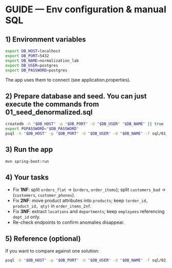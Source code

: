 # GUIDE — Env configuration & manual SQL

## 1) Environment variables
```bash
export DB_HOST=localhost
export DB_PORT=5432
export DB_NAME=normalization_lab
export DB_USER=postgres
export DB_PASSWORD=postgres
```
The app uses them to connect (see application.properties).

## 2) Prepare database and seed. You can just execute the commands from 01_seed_denormalized.sql
```bash
createdb -h "$DB_HOST" -p "$DB_PORT" -U "$DB_USER" "$DB_NAME" || true
export PGPASSWORD="$DB_PASSWORD"
psql -h "$DB_HOST" -p "$DB_PORT" -U "$DB_USER" -d "$DB_NAME" -f sql/01_seed_denormalized.sql
```

## 3) Run the app
```bash
mvn spring-boot:run
```

## 4) Your tasks
- Fix **1NF**: split `orders_flat` → (`orders`, `order_items`); split `customers_bad` → (`customers`, `customer_phones`).
- Fix **2NF**: move product attributes into `products`; keep `(order_id, product_id, qty)` in `order_items_2nf`.
- Fix **3NF**: extract `locations` and `departments`; keep `employees` referencing `dept_id` only.
- Re-check endpoints to confirm anomalies disappear.

## 5) Reference (optional)
If you want to compare against one solution:
```bash
psql -h "$DB_HOST" -p "$DB_PORT" -U "$DB_USER" -d "$DB_NAME" -f sql/02_solution_reference.sql
```
